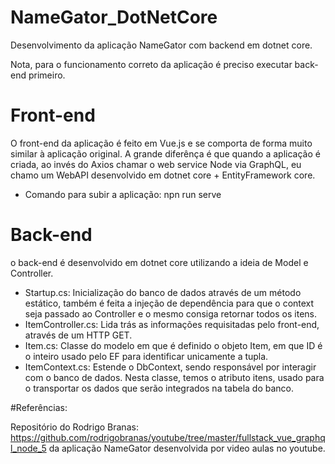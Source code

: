 # NameGator_DotNetCore
Desenvolvimento da aplicação NameGator com backend em dotnet core.

Nota, para o funcionamento correto da aplicação é preciso executar back-end primeiro.

# Front-end

O front-end da aplicação é feito em Vue.js e se comporta de forma muito similar à aplicação original. A grande diferênça é que quando a aplicação é criada, ao invés do Axios chamar o web service Node via GraphQL, eu chamo um WebAPI desenvolvido em dotnet core + EntityFramework core.

- Comando para subir a aplicação: npn run serve

# Back-end

o back-end é desenvolvido em dotnet core utilizando a ideia de Model e Controller.

- Startup.cs: Inicialização do banco de dados através de um método estático, também é feita a injeção de dependência para que o context seja passado ao Controller e o mesmo consiga retornar todos os itens.
- ItemController.cs: Lida trás as informações requisitadas pelo front-end, através de um HTTP GET.
- Item.cs: Classe do modelo em que é definido o objeto Item, em que ID é o inteiro usado pelo EF para identificar unicamente a tupla.
- ItemContext.cs: Estende o DbContext, sendo responsável por interagir com o banco de dados. Nesta classe, temos o atributo itens, usado para o transportar os dados que serão integrados na tabela do banco.

#Referências:

Repositório do Rodrigo Branas: https://github.com/rodrigobranas/youtube/tree/master/fullstack_vue_graphql_node_5 da aplicação NameGator desenvolvida por
video aulas no youtube.


